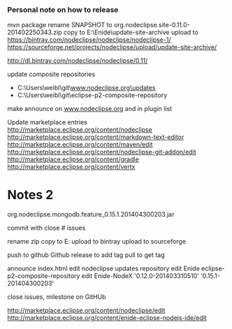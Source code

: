 
### Personal note on how to release

mvn package
rename SNAPSHOT to org.nodeclipse.site-0.11.0-201402250343.zip
copy to E:\Enide\update-site-archive
upload to
https://bintray.com/nodeclipse/nodeclipse/nodeclipse-1/
https://sourceforge.net/projects/nodeclipse/upload/update-site-archive/

http://dl.bintray.com/nodeclipse/nodeclipse/0.11/

update composite repositories
- C:\Users\weibl\git\www.nodeclipse.org\updates
- C:\Users\weibl\git\eclipse-p2-composite-repository

make announce on www.nodeclipse.org and in plugin list

Update marketplace entries
http://marketplace.eclipse.org/content/nodeclipse
http://marketplace.eclipse.org/content/markdown-text-editor
http://marketplace.eclipse.org/content/maven/edit
http://marketplace.eclipse.org/content/nodeclipse-git-addon/edit
http://marketplace.eclipse.org/content/gradle
http://marketplace.eclipse.org/content/vertx


# Notes 2

org.nodeclipse.mongodb.feature_0.15.1.201404300203.jar

commit with close # issues

rename zip
copy to E:
upload to bintray
upload to sourceforge

push to github
Github release to add tag
pull to get tag

announce index.html 
edit nodeclipse updates repository
edit Enide eclipse-p2-composite-repository
edit Enide-NodeX
'0.12.0-201403310510'
'0.15.1-201404300203'

close issues, milestone on GitHUb

http://marketplace.eclipse.org/content/nodeclipse/edit
http://marketplace.eclipse.org/content/enide-eclipse-nodejs-ide/edit
